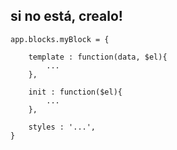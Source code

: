 ## si no está, crealo!

```
app.blocks.myBlock = {

    template : function(data, $el){
    	...
    },

    init : function($el){
    	...
    },

    styles : '...',
}
```